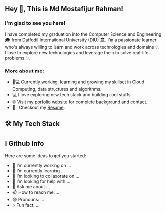 ## Hey 👋, This is Md Mostafijur Rahman!

### I'm glad to see you here!
I have completed my graduation into the Computer Science and Engineering 🎓 from Daffodil International University (DIU) 🏛. I'm a passionate learner who's always willing to learn and work across technologies and domains 💡. I love to explore new technologies and leverage them to solve real-life problems ✨.
### More about me:
- 👨💻 Currently working, learning and growing my skillset in Cloud Computing, data structures and algorithms.
- 💻   I love exploring new tech stack and building cool stuffs.
  <li>🌐 Visit my <a href="https://shubhro.me" rel="nofollow">porfolio website</a> for complete background and contact.</li>
  <li>📝 &nbsp; Checkout my <a href="https://shubhro.me/dec21v5.pdf" rel="nofollow">Resume</a>.</li>
## 🛠  My Tech Stack


## ℹ️  Github Info

Here are some ideas to get you started:

- 🔭 I’m currently working on ...
- 🌱 I’m currently learning ...
- 👯 I’m looking to collaborate on ...
- 🤔 I’m looking for help with ...
- 💬 Ask me about ...
- 📫 How to reach me: ...
- 😄 Pronouns: ...
- ⚡ Fun fact: ...
